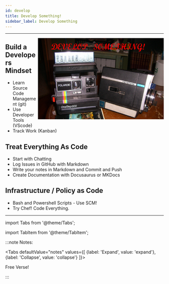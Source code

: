 ```yaml
---
id: develop
title: Develop Something!
sidebar_label: Develop Something
---
```

___

<img src='../../img/transform/develop.png' alt="Develop Something" align="right" width="400"/>

## Build a Developers Mindset

- Learn Source Code Management (git)
- Use Developer Tools (VScode)
- Track Work (Kanban)

## Treat Everything As Code

- Start with Chatting
- Log Issues in GitHub with Markdown
- Write your notes in Markdown and Commit and Push
- Create Documentation with Docusaurus or MKDocs

## Infrastructure / Policy as Code

- Bash and Powershell Scripts - Use SCM!
- Try Chef! Code Everything.

___

import Tabs from '@theme/Tabs';

import TabItem from '@theme/TabItem';

:::note Notes:

<Tabs
  defaultValue="notes"
  values={[
    {label: 'Expand', value: 'expand'},
    {label: 'Collapse', value: 'collapse'}
  ]}>
  <TabItem value="expand">

  Free Verse!

  </TabItem>
</Tabs>

:::
